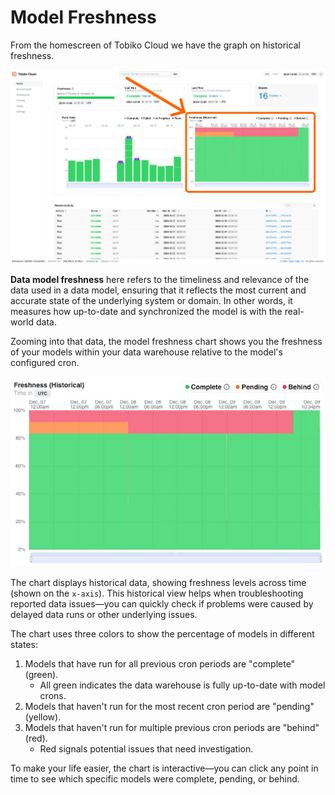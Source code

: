 # Model Freshness

From the homescreen of Tobiko Cloud we have the graph on historical freshness.

![tcloud model freshness](./model_freshness/find_model_freshness.png)

**Data model freshness** here refers to the timeliness and relevance of the data used in a data model, ensuring that it reflects the most current and accurate state of the underlying system or domain. In other words, it measures how up-to-date and synchronized the model is with the real-world data.

Zooming into that data, the model freshness chart shows you the freshness of your models within your data warehouse relative to the model's configured cron.

![tcloud model freshness](./model_freshness/tcloud_model_freshness.png)

The chart displays historical data, showing freshness levels across time (shown on the `x-axis`). This historical view helps when troubleshooting reported data issues—you can quickly check if problems were caused by delayed data runs or other underlying issues.

The chart uses three colors to show the percentage of models in different states:

1. Models that have run for all previous cron periods are "complete" (green).
    - All green indicates the data warehouse is fully up-to-date with model crons.
2. Models that haven't run for the most recent cron period are "pending" (yellow).
3. Models that haven't run for multiple previous cron periods are "behind" (red).
    - Red signals potential issues that need investigation.

To make your life easier, the chart is interactive—you can click any point in time to see which specific models were complete, pending, or behind.

<NEED a screenshot of this at minimum>
